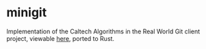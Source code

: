 # minigit

Implementation of the Caltech Algorithms in the Real World Git client project, viewable [here](https://algos.world/22sp/), ported to Rust.